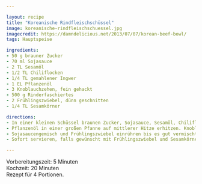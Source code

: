 ```yaml
---

layout: recipe
title: "Koreanische Rindfleischschüssel"
image: koreanische-rindfleischschuessel.jpg
imagecredit: https://damndelicious.net/2013/07/07/korean-beef-bowl/
tags: Hauptspeise

ingredients:
- 50 g brauner Zucker
- 70 ml Sojasauce
- 2 TL Sesamöl
- 1/2 TL Chiliflocken
- 1/4 TL gemahlener Ingwer
- 1 EL Pflanzenöl
- 3 Knoblauchzehen, fein gehackt
- 500 g Rinderfaschiertes
- 2 Frühlingszwiebel, dünn geschnitten
- 1/4 TL Sesamkörner

directions:
- In einer kleinen Schüssel braunen Zucker, Sojasauce, Sesamöl, Chiliflocken und Ingwer vermischen.
- Pflanzenöl in einer großen Pfanne auf mittlerer Hitze erhitzen. Knoblauch hinzufügen und unter ständigem Umrühren ca. 1 Minute anbraten bis es duftet. Faschiertes hinzufügen und braun anbraten, dabei darauf achten Klumpen zu zertrennen. Überschüssiges Fett entfernen.
- Sojasaucengemisch und Frühlingszwiebel einrühren bis es gut vermischt ist. Köcheln lassen bis durch, ca. 2 Minuten.
- Sofort servieren, falls gewünscht mit Frühlingszwiebel und Sesamkörnern bestreuen. 

---
```


Vorbereitungszeit: 5 Minuten  
Kochzeit: 20 Minuten  
Rezept für 4 Portionen.
